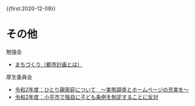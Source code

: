 {{first:2020-12-09}}

# その他

勉強会  
- [まちづくり（都市計画とは）](./machizukuri/index.md)

厚生委員会
- [令和2年度：ひとり親家庭について　～実態調査とホームページの充実を～](./kousei/r2/hitorioya.md)
- [令和2年度：小平市で独自に子ども条例を制定することに反対](./kousei/r2/kodomojorei-hantai.md)
